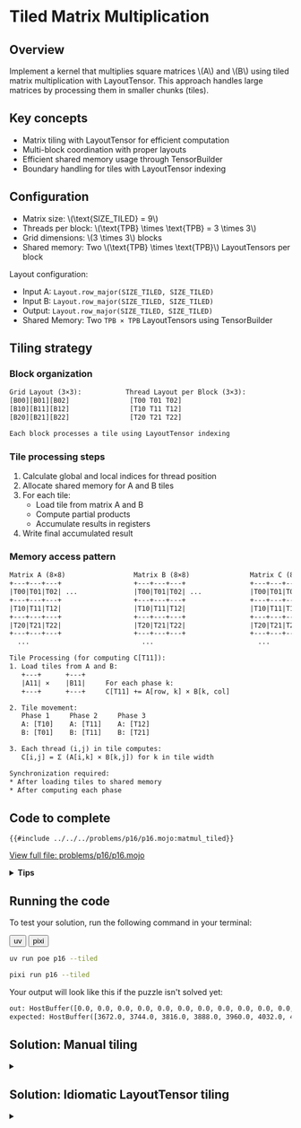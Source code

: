 # Tiled Matrix Multiplication

## Overview

Implement a kernel that multiplies square matrices \\(A\\) and \\(B\\) using tiled matrix multiplication with LayoutTensor. This approach handles large matrices by processing them in smaller chunks (tiles).

## Key concepts

- Matrix tiling with LayoutTensor for efficient computation
- Multi-block coordination with proper layouts
- Efficient shared memory usage through TensorBuilder
- Boundary handling for tiles with LayoutTensor indexing

## Configuration

- Matrix size: \\(\\text{SIZE\_TILED} = 9\\)
- Threads per block: \\(\\text{TPB} \times \\text{TPB} = 3 \times 3\\)
- Grid dimensions: \\(3 \times 3\\) blocks
- Shared memory: Two \\(\\text{TPB} \times \\text{TPB}\\) LayoutTensors per block

Layout configuration:

- Input A: `Layout.row_major(SIZE_TILED, SIZE_TILED)`
- Input B: `Layout.row_major(SIZE_TILED, SIZE_TILED)`
- Output: `Layout.row_major(SIZE_TILED, SIZE_TILED)`
- Shared Memory: Two `TPB × TPB` LayoutTensors using TensorBuilder

## Tiling strategy

### Block organization

```txt
Grid Layout (3×3):           Thread Layout per Block (3×3):
[B00][B01][B02]               [T00 T01 T02]
[B10][B11][B12]               [T10 T11 T12]
[B20][B21][B22]               [T20 T21 T22]

Each block processes a tile using LayoutTensor indexing
```

### Tile processing steps

1. Calculate global and local indices for thread position
2. Allocate shared memory for A and B tiles
3. For each tile:
   - Load tile from matrix A and B
   - Compute partial products
   - Accumulate results in registers
4. Write final accumulated result

### Memory access pattern

```txt
Matrix A (8×8)                 Matrix B (8×8)               Matrix C (8×8)
+---+---+---+                  +---+---+---+                +---+---+---+
|T00|T01|T02| ...              |T00|T01|T02| ...            |T00|T01|T02| ...
+---+---+---+                  +---+---+---+                +---+---+---+
|T10|T11|T12|                  |T10|T11|T12|                |T10|T11|T12|
+---+---+---+                  +---+---+---+                +---+---+---+
|T20|T21|T22|                  |T20|T21|T22|                |T20|T21|T22|
+---+---+---+                  +---+---+---+                +---+---+---+
  ...                            ...                          ...

Tile Processing (for computing C[T11]):
1. Load tiles from A and B:
   +---+      +---+
   |A11| ×    |B11|     For each phase k:
   +---+      +---+     C[T11] += A[row, k] × B[k, col]

2. Tile movement:
   Phase 1     Phase 2     Phase 3
   A: [T10]    A: [T11]    A: [T12]
   B: [T01]    B: [T11]    B: [T21]

3. Each thread (i,j) in tile computes:
   C[i,j] = Σ (A[i,k] × B[k,j]) for k in tile width

Synchronization required:
* After loading tiles to shared memory
* After computing each phase
```

## Code to complete

```mojo
{{#include ../../../problems/p16/p16.mojo:matmul_tiled}}
```

<a href="{{#include ../_includes/repo_url.md}}/blob/main/problems/p16/p16.mojo" class="filename">View full file: problems/p16/p16.mojo</a>

<details>
<summary><strong>Tips</strong></summary>

<div class="solution-tips">

1. Use the standard indexing convention: `local_row = thread_idx.y` and `local_col = thread_idx.x`
2. Calculate global positions:

   ```
   global_row = block_idx.y * TPB + local_row
   ```

   and

   ```
   global_col = block_idx.x * TPB + local_col
   ```

   **Understanding the global indexing formula:**
   - Each block processes a `TPB × TPB` tile of the matrix
   - `block_idx.y` tells us which row of blocks we're in (0, 1, 2...)
   - `block_idx.y * TPB` gives us the starting row of our block's tile
   - `local_row` (0 to TPB-1) is our thread's offset within the block
   - Adding them gives our thread's actual row in the full matrix

       **Example with TPB=3:**

    ```txt
    Block Layout:        Global Matrix (9×9):
    [B00][B01][B02]      [0 1 2 | 3 4 5 | 6 7 8]
    [B10][B11][B12]  →   [9 A B | C D E | F G H]
    [B20][B21][B22]      [I J K | L M N | O P Q]
                         ——————————————————————
                         [R S T | U V W | X Y Z]
                         [a b c | d e f | g h i]
                         [j k l | m n o | p q r]
                         ——————————————————————
                         [s t u | v w x | y z α]
                         [β γ δ | ε ζ η | θ ι κ]
                         [λ μ ν | ξ ο π | ρ σ τ]

    Thread(1,2) in Block(1,0):
    - block_idx.y = 1, local_row = 1
    - global_row = 1 * 3 + 1 = 4
    - This thread handles row 4 of the matrix
    ```

3. Allocate shared memory (now pre-initialized with `.fill(0)`)
4. With 9×9 perfect tiling, no bounds checking needed!
5. Accumulate results across tiles with proper synchronization

</div>
</details>

## Running the code

To test your solution, run the following command in your terminal:

<div class="code-tabs" data-tab-group="package-manager">
  <div class="tab-buttons">
    <button class="tab-button">uv</button>
    <button class="tab-button">pixi</button>
  </div>
  <div class="tab-content">

```bash
uv run poe p16 --tiled
```

  </div>
  <div class="tab-content">

```bash
pixi run p16 --tiled
```

  </div>
</div>

Your output will look like this if the puzzle isn't solved yet:

```txt
out: HostBuffer([0.0, 0.0, 0.0, 0.0, 0.0, 0.0, 0.0, 0.0, 0.0, 0.0, 0.0, 0.0, 0.0, 0.0, 0.0, 0.0, 0.0, 0.0, 0.0, 0.0, 0.0, 0.0, 0.0, 0.0, 0.0, 0.0, 0.0, 0.0, 0.0, 0.0, 0.0, 0.0, 0.0, 0.0, 0.0, 0.0, 0.0, 0.0, 0.0, 0.0, 0.0, 0.0, 0.0, 0.0, 0.0, 0.0, 0.0, 0.0, 0.0, 0.0, 0.0, 0.0, 0.0, 0.0, 0.0, 0.0, 0.0, 0.0, 0.0, 0.0, 0.0, 0.0, 0.0, 0.0, 0.0, 0.0, 0.0, 0.0, 0.0, 0.0, 0.0, 0.0, 0.0, 0.0, 0.0, 0.0, 0.0, 0.0, 0.0])
expected: HostBuffer([3672.0, 3744.0, 3816.0, 3888.0, 3960.0, 4032.0, 4104.0, 4176.0, 4248.0, 9504.0, 9738.0, 9972.0, 10206.0, 10440.0, 10674.0, 10908.0, 11142.0, 11376.0, 15336.0, 15732.0, 16128.0, 16524.0, 16920.0, 17316.0, 17712.0, 18108.0, 18504.0, 21168.0, 21726.0, 22284.0, 22842.0, 23400.0, 23958.0, 24516.0, 25074.0, 25632.0, 27000.0, 27720.0, 28440.0, 29160.0, 29880.0, 30600.0, 31320.0, 32040.0, 32760.0, 32832.0, 33714.0, 34596.0, 35478.0, 36360.0, 37242.0, 38124.0, 39006.0, 39888.0, 38664.0, 39708.0, 40752.0, 41796.0, 42840.0, 43884.0, 44928.0, 45972.0, 47016.0, 44496.0, 45702.0, 46908.0, 48114.0, 49320.0, 50526.0, 51732.0, 52938.0, 54144.0, 50328.0, 51696.0, 53064.0, 54432.0, 55800.0, 57168.0, 58536.0, 59904.0, 61272.0])
```

## Solution: Manual tiling

<details class="solution-details">
<summary></summary>

```mojo
{{#include ../../../solutions/p16/p16.mojo:matmul_tiled_solution}}
```

<div class="solution-explanation">

The tiled matrix multiplication implementation demonstrates efficient handling of matrices \\((9 \times 9)\\) using small tiles \\((3 \times 3)\\). Here's how it works:

1. **Shared memory allocation**

   ```txt
   Input matrices (9×9) - Perfect fit for (3×3) tiling:
   A = [0  1  2  3  4  5  6  7  8 ]    B = [0  2  4  6  8  10 12 14 16]
       [9  10 11 12 13 14 15 16 17]        [18 20 22 24 26 28 30 32 34]
       [18 19 20 21 22 23 24 25 26]        [36 38 40 42 44 46 48 50 52]
       [27 28 29 30 31 32 33 34 35]        [54 56 58 60 62 64 66 68 70]
       [36 37 38 39 40 41 42 43 44]        [72 74 76 78 80 82 84 86 88]
       [45 46 47 48 49 50 51 52 53]        [90 92 94 96 98 100 102 104 106]
       [54 55 56 57 58 59 60 61 62]        [108 110 112 114 116 118 120 122 124]
       [63 64 65 66 67 68 69 70 71]        [126 128 130 132 134 136 138 140 142]
       [72 73 74 75 76 77 78 79 80]        [144 146 148 150 152 154 156 158 160]

   Shared memory per block (3×3):
   a_shared[TPB, TPB]  b_shared[TPB, TPB]
   ```

2. **Tile processing loop**

   ```txt
   Number of tiles = 9 // 3 = 3 tiles (perfect division!)

   For each tile:
   1. Load tile from A and B
   2. Compute partial products
   3. Accumulate in register
   ```

3. **Memory loading pattern**
   - With perfect \\((9 \times 9)\\) tiling, bounds check is technically unnecessary but included for defensive programming and consistency with other matrix sizes.

     ```mojo
        # Load A tile - global row stays the same, col determined by tile
        if tiled_row < size and (tile * TPB + local_col) < size:
            a_shared[local_row, local_col] = a[
                tiled_row, tile * TPB + local_col
            ]

        # Load B tile - row determined by tile, global col stays the same
        if (tile * TPB + local_row) < size and tiled_col < size:
            b_shared[local_row, local_col] = b[
                tile * TPB + local_row, tiled_col
            ]
     ```

4. **Computation within tile**

   ```mojo
   for k in range(min(TPB, size - tile * TPB)):
       acc += a_shared[local_row, k] * b_shared[k, local_col]
   ```

   - Avoids shared memory bank conflicts:

     ```txt
     Bank Conflict Free (Good):        Bank Conflicts (Bad):
     Thread0: a_shared[0,k] b_shared[k,0]  Thread0: a_shared[k,0] b_shared[0,k]
     Thread1: a_shared[0,k] b_shared[k,1]  Thread1: a_shared[k,0] b_shared[1,k]
     Thread2: a_shared[0,k] b_shared[k,2]  Thread2: a_shared[k,0] b_shared[2,k]
     ↓                                     ↓
     Parallel access to different banks    Serialized access to same bank of b_shared
     (or broadcast for a_shared)           if shared memory was column-major
     ```

     **Shared memory bank conflicts explained:**
     - **Left (Good)**: `b_shared[k,threadIdx.x]` accesses different banks, `a_shared[0,k]` broadcasts to all threads
     - **Right (Bad)**: If b_shared were column-major, threads would access same bank simultaneously
     - **Key insight**: This is about shared memory access patterns, not global memory coalescing
     - **Bank structure**: Shared memory has 32 banks; conflicts occur when multiple threads access different addresses in the same bank simultaneously

5. **Synchronization points**

   ```txt
   barrier() after:
   1. Tile loading
   2. Tile computation
   ```

Key performance features:

- Processes \\((9 \times 9)\\) matrix using \\((3 \times 3)\\) tiles (perfect fit!)
- Uses shared memory for fast tile access
- Minimizes global memory transactions with coalesced memory access
- Optimized shared memory layout and access pattern to avoid shared memory bank conflicts

6. **Result writing**:

   ```mojo
   if tiled_row < size and tiled_col < size:
      output[tiled_row, tiled_col] = acc
   ```

   - Defensive bounds checking included for other matrix sizes and tiling strategies
   - Direct assignment to output matrix
   - All threads write valid results

### Key optimizations

1. **Layout optimization**:
   - Row-major layout for all tensors
   - Efficient 2D indexing

2. **Memory access**:
   - Coalesced global memory loads
   - Efficient shared memory usage

3. **Computation**:
   - Register-based accumulation i.e. `var acc: output.element_type = 0`
   - Compile-time loop unrolling via `@parameter`

This implementation achieves high performance through:

- Efficient use of LayoutTensor for memory access
- Optimal tiling strategy
- Proper thread synchronization
- Careful boundary handling

</div>
</details>

## Solution: Idiomatic LayoutTensor tiling

<details class="solution-details">
<summary></summary>

```mojo
{{#include ../../../solutions/p16/p16.mojo:matmul_idiomatic_tiled_solution}}
```

<div class="solution-explanation">

The idiomatic tiled matrix multiplication leverages Mojo's LayoutTensor API and asynchronous memory operations for a beautifully clean implementation.

**🔑 Key Point: This implementation performs standard matrix multiplication A × B using coalesced loading for both matrices.**

**What this implementation does:**
- **Matrix operation**: Standard \\(A \times B\\) multiplication (not \\(A \times B^T\\))
- **Loading pattern**: Both matrices use `Layout.row_major(1, TPB)` for coalesced access
- **Computation**: `acc += a_shared[local_row, k] * b_shared[k, local_col]`
- **Data layout**: No transposition during loading - both matrices loaded in same orientation

**What this implementation does NOT do:**
- Does NOT perform \\(A \times B^T\\) multiplication
- Does NOT use transposed loading patterns
- Does NOT transpose data during copy operations

With the \\((9 \times 9)\\) matrix size, we get perfect tiling that eliminates all boundary checks:

1. **LayoutTensor tile API**

   ```mojo
   out_tile = output.tile[TPB, TPB](block_idx.y, block_idx.x)
   a_tile = a.tile[TPB, TPB](block_idx.y, idx)
   b_tile = b.tile[TPB, TPB](idx, block_idx.x)
   ```

   This directly expresses "get the tile at position (block_idx.y, block_idx.x)" without manual coordinate calculation. See the [documentation](https://docs.modular.com/mojo/kernels/layout/layout_tensor/LayoutTensor/#tile) for more details.

2. **Asynchronous memory operations**

   ```mojo
   copy_dram_to_sram_async[thread_layout=load_a_layout](a_shared, a_tile)
   copy_dram_to_sram_async[thread_layout=load_b_layout](b_shared, b_tile)
   async_copy_wait_all()
   ```

   These operations:
   - Use dedicated copy engines that bypass registers and enable compute-memory overlap via [copy_dram_to_sram_async](https://docs.modular.com/mojo/kernels/layout/layout_tensor/copy_dram_to_sram_async/)
   - Use specialized thread layouts for optimal memory access patterns
   - Eliminate the need for manual memory initialization
   - **Important**: Standard GPU loads are already asynchronous; these provide better resource utilization and register bypass

3. **Optimized memory access layouts**

   ```mojo
   alias load_a_layout = Layout.row_major(1, TPB)    # Coalesced loading
   alias load_b_layout = Layout.row_major(1, TPB)    # Coalesced loading
   # Note: Both matrices use the same layout for standard A × B multiplication
   ```

   **Memory Access Analysis for Current Implementation:**

   Both matrices use `Layout.row_major(1, TPB)` for coalesced loading from global memory:
   - `load_a_layout`: Threads cooperate to load consecutive elements from matrix A rows
   - `load_b_layout`: Threads cooperate to load consecutive elements from matrix B rows
   - **Key insight**: Thread layout determines how threads cooperate during copy, not the final data layout

   **Actual Computation Pattern (proves this is A × B):**

   ```mojo
   # This is the actual computation in the current implementation
   acc += a_shared[local_row, k] * b_shared[k, local_col]

   # This corresponds to: C[i,j] = Σ(A[i,k] * B[k,j])
   # Which is standard matrix multiplication A × B
   ```

   **Why both matrices use the same coalesced loading pattern:**

   ```txt
   Loading tiles from global memory:
   - Matrix A tile: threads load A[block_row, k], A[block_row, k+1], A[block_row, k+2]... (consecutive)
   - Matrix B tile: threads load B[k, block_col], B[k, block_col+1], B[k, block_col+2]... (consecutive)

   Both patterns are coalesced with Layout.row_major(1, TPB)
   ```

   **Three separate memory concerns:**
   1. **Global-to-shared coalescing**: `Layout.row_major(1, TPB)` ensures coalesced global memory access
   2. **Shared memory computation**: `a_shared[local_row, k] * b_shared[k, local_col]` avoids bank conflicts
   3. **Matrix operation**: The computation pattern determines this is A × B, not A × B^T

4. **Perfect tiling eliminates boundary checks**

   ```mojo
   @parameter
   for idx in range(size // TPB):  # Perfect division: 9 // 3 = 3
   ```

   With \\((9 \times 9)\\) matrices and \\((3 \times 3)\\) tiles, every tile is exactly full-sized. No boundary checking needed!

5. **Clean tile processing with defensive bounds checking**

   ```mojo
   # Defensive bounds checking included even with perfect tiling
   if tiled_row < size and tiled_col < size:
       out_tile[local_row, local_col] = acc
   ```

   With perfect \\((9 \times 9)\\) tiling, this bounds check is technically unnecessary but included for defensive programming and consistency with other matrix sizes.

### Performance considerations

The idiomatic implementation maintains the performance benefits of tiling while providing cleaner abstractions:

1. **Memory locality**: Exploits spatial and temporal locality through tiling
2. **Coalesced access**: Specialized load layouts ensure coalesced memory access patterns
3. **Compute-memory overlap**: Potential overlap through asynchronous memory operations
4. **Shared memory efficiency**: No redundant initialization of shared memory
5. **Register pressure**: Uses accumulation registers for optimal compute throughput

This implementation shows how high-level abstractions can express complex GPU algorithms without sacrificing performance. It's a prime example of Mojo's philosophy: combining high-level expressiveness with low-level performance control.

### Key differences from manual tiling

| Feature | Manual Tiling | Idiomatic Tiling |
|---------|--------------|------------------|
| Memory access | Direct indexing with bounds checks | LayoutTensor tile API |
| Tile loading | Explicit element-by-element copying | Dedicated copy engine bulk transfers |
| Shared memory | Manual initialization (defensive) | Managed by copy functions |
| Code complexity | More verbose with explicit indexing | More concise with higher-level APIs |
| Bounds checking | Multiple checks during loading and computing | Single defensive check at final write |
| Matrix orientation | Both A and B in same orientation (standard A × B) | Both A and B in same orientation (standard A × B) |
| Performance | Explicit control over memory patterns | Optimized layouts with register bypass |

The idiomatic approach is not just cleaner but also potentially more performant due to the use of specialized memory layouts and asynchronous operations.

### Educational: When would transposed loading be useful?

The current implementation does NOT use transposed loading. This section is purely educational to show what's possible with the layout system.

**Current implementation recap:**
- Uses `Layout.row_major(1, TPB)` for both matrices
- Performs standard A × B multiplication
- No data transposition during copy

**Educational scenarios where you WOULD use transposed loading:**

While this puzzle uses standard coalesced loading for both matrices, the layout system's flexibility enables powerful optimizations in other scenarios:

```mojo
# Example: Loading pre-transposed matrix B^T to compute A × B
# (This is NOT what the current implementation does)
alias load_b_layout = Layout.row_major(TPB, 1)   # Load B^T with coalesced access
alias store_b_layout = Layout.row_major(1, TPB)  # Store as B in shared memory
copy_dram_to_sram_async[src_thread_layout=load_b_layout, dst_thread_layout=store_b_layout](b_shared, b_tile)
```

**Use cases for transposed loading (not used in this puzzle):**
1. **Pre-transposed input matrices**: When \\(B\\) is already stored transposed in global memory
2. **Different algorithms**: Computing \\(A^T \times B\\), \\(A \times B^T\\), or \\(A^T \times B^T\\)
3. **Memory layout conversion**: Converting between row-major and column-major layouts
4. **Avoiding transpose operations**: Loading data directly in the required orientation

**Key distinction:**
- **Current implementation**: Both matrices use `Layout.row_major(1, TPB)` for standard \\(A \times B\\) multiplication
- **Transposed loading example**: Would use different layouts to handle pre-transposed data or different matrix operations

This demonstrates Mojo's philosophy: providing low-level control when needed while maintaining high-level abstractions for common cases.

---

## Summary: Key takeaways

**What the idiomatic tiled implementation actually does:**
1. **Matrix Operation**: Standard A × B multiplication
2. **Memory Loading**: Both matrices use `Layout.row_major(1, TPB)` for coalesced access
3. **Computation Pattern**: `acc += a_shared[local_row, k] * b_shared[k, local_col]`
4. **Data Layout**: No transposition during loading

**Why this is optimal:**
- **Coalesced global memory access**: `Layout.row_major(1, TPB)` ensures efficient loading
- **Bank conflict avoidance**: Shared memory access pattern avoids conflicts
- **Standard algorithm**: Implements the most common matrix multiplication pattern

</div>
</details>
